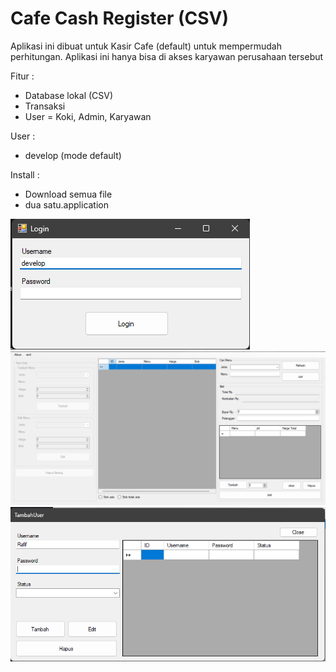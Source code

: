 # Cafe Cash Register (CSV)

Aplikasi ini dibuat untuk Kasir Cafe (default) untuk mempermudah perhitungan. Aplikasi ini hanya bisa di akses karyawan perusahaan tersebut

Fitur :
- Database lokal (CSV)
- Transaksi
- User = Koki, Admin, Karyawan

User :

- develop (mode default)

Install :
- Download semua file
- dua satu.application

![Contoh Screenshot](gambar/1.png)
![Contoh Screenshot](gambar/2.png)
![Contoh Screenshot](gambar/3.png)

